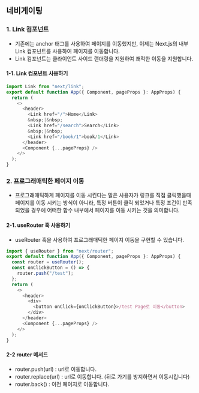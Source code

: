 ## 네비게이팅

### 1. Link 컴포넌트

- 기존에는 anchor 태그를 사용하여 페이지를 이동했지만, 이제는 Next.js의 내부 Link 컴포넌트를 사용하여 페이지를 이동합니다.
- Link 컴포넌트는 클라이언트 사이드 랜더링을 지원하여 쾌적한 이동을 지원합니다.

#### 1-1. Link 컴포넌트 사용하기

```js
import Link from "next/link";
export default function App({ Component, pageProps }: AppProps) {
  return (
    <>
      <header>
        <Link href="/">Home</Link>
        &nbsp;|&nbsp;
        <Link href="/search">Search</Link>
        &nbsp;|&nbsp;
        <Link href="/book/1">book/1</Link>
      </header>
      <Component {...pageProps} />
    </>
  );
}
```

### 2. 프로그래매틱한 페이지 이동

- 프로그래매틱하게 페이지를 이동 시킨다는 말은 사용자가 링크를 직접 클릭했을때 페이지를 이동 시키는 방식이 아니라, 특정 버튼이 클릭 되었거나 특정 조건이 만족되었을 경우에 어떠한 함수 내부에서 페이지를 이동 시키는 것을 의미합니다.

#### 2-1. useRouter 훅 사용하기

- useRouter 훅을 사용하여 프로그래매틱한 페이지 이동을 구현할 수 있습니다.

```js
import { useRouter } from "next/router";
export default function App({ Component, pageProps }: AppProps) {
  const router = useRouter();
  const onClickButton = () => {
    router.push("/test");
  };
  return (
    <>
      <header>
        <div>
          <button onClick={onClickButton}>/test Page로 이동</button>
        </div>
      </header>
      <Component {...pageProps} />
    </>
  );
}
```

#### 2-2 router 메서드

- router.push(url) : url로 이동합니다.
- router.replace(url) : url로 이동합니다. (뒤로 가기를 방지하면서 이동시킵니다)
- router.back() : 이전 페이지로 이동합니다.

